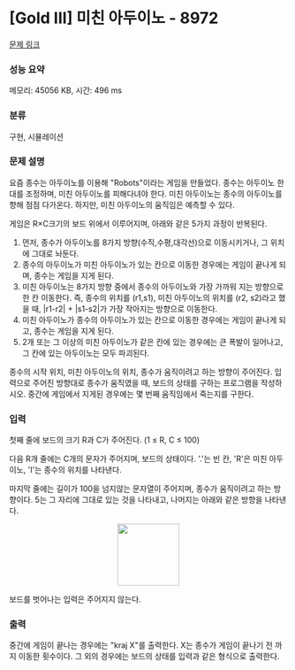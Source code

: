 # [Gold III] 미친 아두이노 - 8972 

[문제 링크](https://www.acmicpc.net/problem/8972) 

### 성능 요약

메모리: 45056 KB, 시간: 496 ms

### 분류

구현, 시뮬레이션

### 문제 설명

<p>요즘 종수는 아두이노를 이용해 "Robots"이라는 게임을 만들었다. 종수는 아두이노 한대를 조정하며, 미친 아두이노를 피해다녀야 한다. 미친 아두이노는 종수의 아두이노를 향해 점점 다가온다. 하지만, 미친 아두이노의 움직임은 예측할 수 있다.</p>

<p>게임은 R×C크기의 보드 위에서 이루어지며, 아래와 같은 5가지 과정이 반복된다.</p>

<ol>
	<li>먼저, 종수가 아두이노를 8가지 방향(수직,수평,대각선)으로 이동시키거나, 그 위치에 그대로 놔둔다.</li>
	<li>종수의 아두이노가 미친 아두이노가 있는 칸으로 이동한 경우에는 게임이 끝나게 되며, 종수는 게임을 지게 된다.</li>
	<li>미친 아두이노는 8가지 방향 중에서 종수의 아두이노와 가장 가까워 지는 방향으로 한 칸 이동한다. 즉, 종수의 위치를 (r1,s1), 미친 아두이노의 위치를 (r2, s2)라고 했을 때, |r1-r2| + |s1-s2|가 가장 작아지는 방향으로 이동한다.</li>
	<li>미친 아두이노가 종수의 아두이노가 있는 칸으로 이동한 경우에는 게임이 끝나게 되고, 종수는 게임을 지게 된다.</li>
	<li>2개 또는 그 이상의 미친 아두이노가 같은 칸에 있는 경우에는 큰 폭발이 일어나고, 그 칸에 있는 아두이노는 모두 파괴된다.</li>
</ol>

<p>종수의 시작 위치, 미친 아두이노의 위치, 종수가 움직이려고 하는 방향이 주어진다. 입력으로 주어진 방향대로 종수가 움직였을 때, 보드의 상태를 구하는 프로그램을 작성하시오. 중간에 게임에서 지게된 경우에는 몇 번째 움직임에서 죽는지를 구한다.</p>

### 입력 

 <p>첫째 줄에 보드의 크기 R과 C가 주어진다. (1 ≤ R, C ≤ 100)</p>

<p>다음 R개 줄에는 C개의 문자가 주어지며, 보드의 상태이다. '.'는 빈 칸, 'R'은 미친 아두이노, 'I'는 종수의 위치를 나타낸다.</p>

<p>마지막 줄에는 길이가 100을 넘지않는 문자열이 주어지며, 종수가 움직이려고 하는 방향이다. 5는 그 자리에 그대로 있는 것을 나타내고, 나머지는 아래와 같은 방향을 나타낸다.</p>

<p style="text-align: center;"><img alt="" src="https://upload.acmicpc.net/a5693c73-112b-416c-8398-42fddd09c6e7/-/preview/" style="width: 112px; height: 112px;"></p>

<p>보드를 벗어나는 입력은 주어지지 않는다.</p>

### 출력 

 <p>중간에 게임이 끝나는 경우에는 "kraj X"를 출력한다. X는 종수가 게임이 끝나기 전 까지 이동한 횟수이다. 그 외의 경우에는 보드의 상태를 입력과 같은 형식으로 출력한다.</p>

